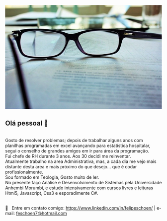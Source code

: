 <img width="auto" src="https://github.com/FelipeSchoen/images/blob/master/glasses-983947_640.jpg">
<h2>Olá pessoal 👋</h2>

<br>Gosto de resolver problemas; depois de trabalhar alguns anos com planilhas programadas em excel avançando para estatística hospitalar, segui o conselho de grandes amigos em ir para área da programação.
<br>Fui chefe de RH durante 3 anos. Aos 30 decidi me reinventar.
<br>Atualmente trabalho na area Administrativa, mas, a cada dia me vejo mais distante desta area e mais próximo do que desejo... que é codar profissionalmente.
<br>Sou formado em Teologia, Gosto muito de ler.
<br>No presente faço Análise e Desenvolvimento de Sistemas pela Universidade Anhembi Morumbi, e estudo intensivamente com cursos livres e leituras Html5, Javascript, Css3 e esporadimente C#.
 
 <br/> :email: &nbsp; Entre em contato comigo: https://www.linkedin.com/in/felipeschoen/
| e-mail: feschoen7@hotmail.com
